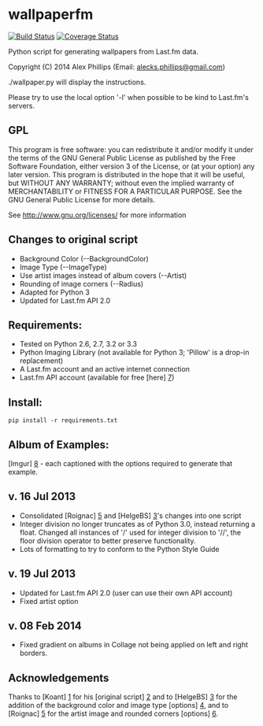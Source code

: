 wallpaperfm
===========

[![Build Status](https://travis-ci.org/alecksphillips/wallpaperfm.png?branch=master)](https://travis-ci.org/alecksphillips/wallpaperfm) [![Coverage Status](https://coveralls.io/repos/alecksphillips/wallpaperfm/badge.png?branch=master)](https://coveralls.io/r/alecksphillips/wallpaperfm?branch=master)

Python script for generating wallpapers from Last.fm data.

Copyright (C) 2014  Alex Phillips (Email: alecks.phillips@gmail.com)

./wallpaper.py will display the instructions.

Please try to use the local option '-l' when possible to be kind to Last.fm's servers.
 
GPL
---

This program is free software: you can redistribute it and/or modify
it under the terms of the GNU General Public License as published by
the Free Software Foundation, either version 3 of the License, or
(at your option) any later version.
This program is distributed in the hope that it will be useful,
but WITHOUT ANY WARRANTY; without even the implied warranty of
MERCHANTABILITY or FITNESS FOR A PARTICULAR PURPOSE.  See the
GNU General Public License for more details.

See <http://www.gnu.org/licenses/> for more information


Changes to original script
--------------------------
  - Background Color (--BackgroundColor)
  - Image Type (--ImageType)
  - Use artist images instead of album covers (--Artist)
  - Rounding of image corners (--Radius)
  - Adapted for Python 3
  - Updated for Last.fm API 2.0

Requirements:
---------------
* Tested on Python 2.6, 2.7, 3.2 or 3.3
* Python Imaging Library (not available for Python 3; 'Pillow' is a drop-in replacement)
* A Last.fm account and an active internet connection
* Last.fm API account (available for free [here] [7])

Install:
---------------
`pip install -r requirements.txt`

Album of Examples:
---------------
[Imgur] [8] - each captioned with the options required to generate that example.


v. 16 Jul 2013
---------------
- Consolidated [Roignac] [5] and [HelgeBS] [3]'s changes into one script
- Integer division no longer truncates as of Python 3.0, instead returning
  a float. Changed all instances of '/' used for integer division to '//',
  the floor division operator to better preserve functionality.
- Lots of formatting to try to conform to the Python Style Guide

v. 19 Jul 2013
--------------
- Updated for Last.fm API 2.0 (user can use their own API account)
- Fixed artist option


v. 08 Feb 2014
--------------
- Fixed gradient on albums in Collage not being applied on left and right borders.


Acknowledgements
----------------
Thanks to [Koant] [1] for his [original script] [2] and to
[HelgeBS] [3] for the addition of the background color and image type [options] [4],
and to [Roignac] [5] for the artist image and rounded corners [options] [6].

  [1]: http://www.lastfm.fr/user/Koant        "Koant"
  [2]: http://ledazibao.free.fr/wallpaperfm/index.php "original script"
  [3]: http://www.lastfm.fr/user/HelgeBS  "HelgeBS"
  [4]: https://content.wuala.com/contents/nanyouco/Images/last.fm/wallpaperfm.py?key=4DCLgHGLNI32 "options"
  [5]: http://www.lastfm.fr/user/Roignac    "Roignac"
  [6]: http://bazaar.launchpad.net/~roignac/+junk/wallpaperfm/files "options"
  [7]: http://www.last.fm/api/account/create "here"
  [8]: http://imgur.com/a/Utr4W "Imgur"
